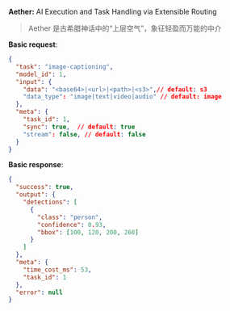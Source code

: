 **Aether:** AI Execution and Task Handling via Extensible Routing

> Aether 是古希腊神话中的“上层空气”，象征轻盈而万能的中介

**Basic request**:
```json
{
  "task": "image-captioning",
  "model_id": 1,
  "input": {
    "data": "<base64>|<url>|<path>|<s3>",// default: s3
    "data_type": "image|text|video|audio" // default: image
  },
  "meta": {
    "task_id": 1,
    "sync": true,  // default: true
    "stream": false, // default: false
  }
}
```

**Basic response**:
```json
{
  "success": true,
  "output": {
    "detections": [
      {
        "class": "person",
        "confidence": 0.93,
        "bbox": [100, 120, 200, 260]
      }
    ]
  },
  "meta": {
    "time_cost_ms": 53,
    "task_id": 1
  },
  "error": null
}
```